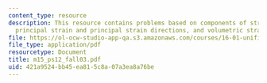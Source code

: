 ```yaml
---
content_type: resource
description: This resource contains problems based on components of strain tensor,
  principal strain and principal strain directions, and volumetric strain.
file: https://ol-ocw-studio-app-qa.s3.amazonaws.com/courses/16-01-unified-engineering-i-ii-iii-iv-fall-2005-spring-2006/421a9524bb45ea815c8a07a3ea8a76be_m15_ps12_fall03.pdf
file_type: application/pdf
resourcetype: Document
title: m15_ps12_fall03.pdf
uid: 421a9524-bb45-ea81-5c8a-07a3ea8a76be
---
```

